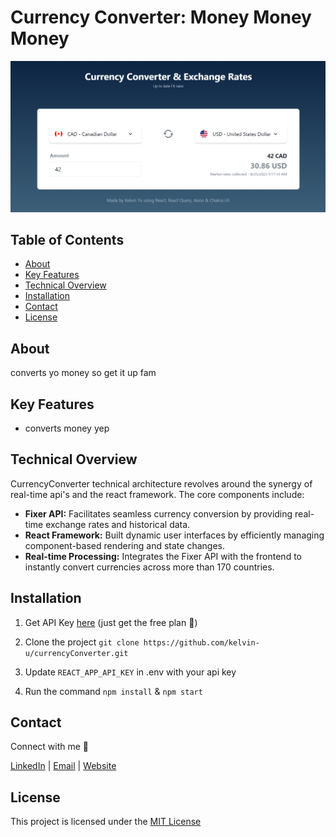 # Currency Converter: Money Money Money

![currencyConverter logo](https://github.com/kelvin-u/currencyConverter/blob/main/currencyConverter.png?raw=true)

## Table of Contents

- [About](#about)
- [Key Features](#key-features)
- [Technical Overview](#technical-overview)
- [Installation](#installation)
- [Contact](#contact)
- [License](#license)

## About

converts yo money so get it up fam

## Key Features

- converts money yep

## Technical Overview

CurrencyConverter technical architecture revolves around the synergy of real-time api's and the react framework. The core components include:

- **Fixer API:** Facilitates seamless currency conversion by providing real-time exchange rates and historical data.
- **React Framework:** Built dynamic user interfaces by efficiently managing component-based rendering and state changes.
- **Real-time Processing:** Integrates the Fixer API with the frontend to instantly convert currencies across more than 170 countries.

## Installation

1. Get API Key [here](https://apilayer.com/marketplace/fixer-api) (just get the free plan :slightly_smiling_face:)

2. Clone the project ```git clone https://github.com/kelvin-u/currencyConverter.git```

3. Update `REACT_APP_API_KEY` in .env with your api key

4. Run the command ```npm install``` & ```npm start```

## Contact
Connect with me :wave:

[LinkedIn](https://www.linkedin.com/in/kelvin-u/) | [Email](mailto:yukaiwenn@gmail.com) | [Website](https://kelvinu.ca/)

## License
This project is licensed under the [MIT License](LICENSE)

